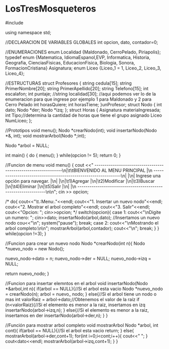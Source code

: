 # LosTresMosqueteros
#include<iostream>

using namespace std;

//DECLARACION DE VARIABLES GLOBALES
int opcion, dato, contador=0;

//ENUMERACIONES
enum Localidad {Maldonado, CerroPelado, Piriapolis};
typedef enum {Matematica, IdiomaEspanol,EVP, Informatica, Historia, Geografia, CienciasFisicas, EducacionFisica, Biologia, Sonora, FormacionCristiana} Asignatura;
enum Liceo {Liceo_1 = 1, Liceo_2, Liceo_3, Liceo_4};

//ESTRUCTURAS
struct Profesores
{
	string cedula[15];
	string PrimerNombre[20];
	string PrimerApellido[20];
	string Telefono[15];
	int escalafon;
	int puntaje;
	//string localidad[30]; //aqui podemos ver lo de la enumeracion para que ingrese por ejemplo 1 para Maldonado y 2 para Cerro Pelado
	int horasQuiere;
	int horasTiene;
}unProfesor;
struct Nodo
{
	int dato; 
	Nodo *der;
	Nodo *izq;
};
struct Horas
{
	Asignatura materiaIngresada;
	int Tipo;//determina la cantidad de horas que tiene el grupo asignado
	Liceo NumLiceo;
};

//Prototipos
void menu();
Nodo *crearNodo(int);
void insertarNodo(Nodo *&, int);
void mostrarArbol(Nodo *;int);

Nodo *arbol = NULL;

int main()
{
	do
	{
		menu();
	} while(opcion != 5);
	return 0;
}

//Funcion de menu
void menu()
{
	cout <<" --------------------------------------------------------------\n|\t\tBIENVENIDO AL MENU PRINCIPAL                   |\n --------------------------------------------------------------\n|                                                              |\n| Ingrese una opción para navegar.                             |\n|                                                              |\n|\t1)Agregar                                              |\n|\t2)Modificar                                            |\n|\t3)Buscar                                               |\n|\t4)Eliminar                                             |\n|\t5)Salir                                                |\n|                                                              |\n --------------------------------------------------------------\n\n";
	cin >> opcion;

/*	do{
cout<<"\t.:Menu:."<<endl;
cout<<"1. Insertar un nuevo nodo"<<endl;
cout<<"2. Mostrar el arbol completo"<<endl;
cout<<"3. Salir"<<endl;
cout<<"Opcion: ";
cin>>opcion;
*/
switch(opcion){
case 1: cout<<"\nDigite un numero: ";
cin>>dato;
insertarNodo(arbol,dato); //Insertamos un nuevo nodo
cou<<"\n";
system("pause");
break;
case 2: cout<<"\nMostrando el arbol completo:\n\n";
mostrarArbol(arbol,contador);
cout<<"\n";
break;
}
}
while(opcion !=3);
}

//Funcion para crear un nuevo nodo
Nodo *crearNodo(int n){
Nodo *nuevo_nodo = new Nodo();

nuevo_nodo->dato = n;
nuevo_nodo->der = NULL;
nuevo_nodo->izq = NULL;

return nuevo_nodo;
}

//Funcion para insertar elemntos en el arbol
void insertarNodo(Nodo *&arbol,int n){
if(arbol == NULL){//Si el arbol esta vacio
Nodo *nuevo_nodo = crearNodo(n);
arbol = nuevo_ nodo;
}
else{//Si el arbol tiene un nodo o mas
int valorRaiz = arbol->dato;//Obtenemos el valor de la raíz
if (n<valorRaiz){//Si el elemento es menor a la raiz, insertamos en izq
insertarNodo(arbol->izq,n);
}
else{//Si el elemento es menor a la raiz, insertamos en der
insertarNodo(arbol->der,n);
}
}

//Función para mostrar arbol completo
void mostrarArbol Nodo *arbol, int cont){
if(arbol == NULL){//Si el arbol esta vacio
return;
}
else{
mostrarArbol(arbol->der,cont+1);
for(int i=0;i<cont;i++){
cout<<"   ";
}
cout<<arbol->dato<<endl;
mostrarArbol(arbol->izq,cont+1);
}
}
